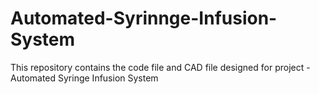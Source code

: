 # Automated-Syrinnge-Infusion-System
This repository contains the code file and CAD file designed for project - Automated Syringe Infusion System
